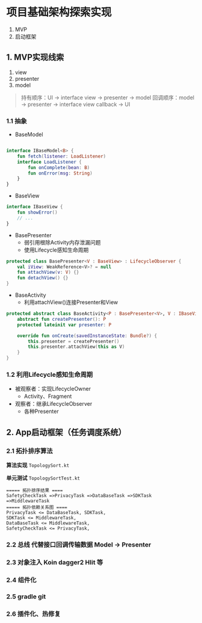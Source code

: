 # 项目基础架构探索实现

1. MVP
2. 启动框架

## 1. MVP实现线索

1. view
2. presenter
3. model

> 持有顺序：UI -> interface view -> presenter -> model
> 回调顺序：model -> presenter -> interface view callback -> UI

### 1.1 抽象

- BaseModel

```kotlin

interface IBaseModel<B> {
    fun fetch(listener: LoadListener)
    interface LoadListener {
        fun onComplete(bean: B)
        fun onError(msg: String)
    }
}

```

- BaseView

```kotlin
interface IBaseView {
    fun showError()
    // ...
}
```

- BasePresenter
    - 弱引用根除Activity内存泄漏问题
    - 使用Lifecycle感知生命周期

```kotlin
protected class BasePresenter<V : BaseView> : LifecycleObserver {
    val iView: WeakReference<V>? = null
    fun attachView(v: V) {}
    fun detachView() {}
}
```

- BaseActivity
    - 利用attachView()连接Presenter和View

```kotlin
protected abstract class BaseActivity<P : BasePresenter<V>, V : IBaseView> : AppCompactActivity() {
    abstract fun createPresenter(): P
    protected lateinit var presenter: P

    override fun onCreate(savedInstanceState: Bundle?) {
        this.presenter = createPresenter()
        this.presenter.attachView(this as V)
    }
}

```

### 1.2 利用Lifecycle感知生命周期

- 被观察者：实现LifecycleOwner
    - Activity、Fragment
- 观察者：继承LifecycleObserver
    - 各种Presenter

## 2. App启动框架（任务调度系统）

### 2.1 拓扑排序算法

**算法实现**
``TopologySort.kt``

**单元测试**
``TopologySortTest.kt``

```
===== 拓扑排序结果 ====
SafetyCheckTask =>PrivacyTask =>DataBaseTask =>SDKTask =>MiddlewareTask
===== 拓扑依赖关系图 ====
PrivacyTask <= DataBaseTask, SDKTask, 
SDKTask <= MiddlewareTask, 
DataBaseTask <= MiddlewareTask, 
SafetyCheckTask <= PrivacyTask, 
```

### 2.2 总线 代替接口回调传输数据 Model -> Presenter

### 2.3 对象注入 Koin dagger2 Hlit 等

### 2.4 组件化

### 2.5 gradle git

### 2.6 插件化、热修复